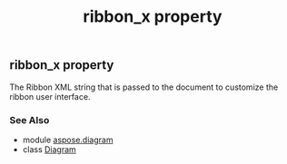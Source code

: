 ﻿---
title: ribbon_x property
second_title: Aspose.Diagram for Python via .NET API References
description: 
type: docs
weight: 350
url: /python-net/aspose.diagram/diagram/ribbon_x/
is_root: false
---

## ribbon_x property


The Ribbon XML string that is passed to the document to customize the ribbon user interface.

### See Also
* module [aspose.diagram](../../)
* class [Diagram](/diagram/python-net/aspose.diagram/diagram)
